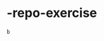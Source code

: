    # -repo-exercise   
  
      
   
     
     
    
         
        
               
   
    b     
           
    
     
    
   
  
